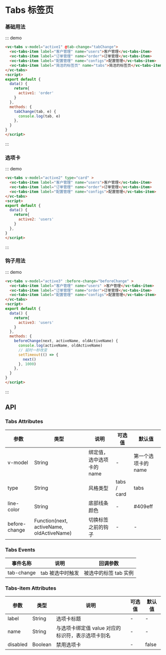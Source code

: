 <script>
export default {
  data() {
    return{
      active1: 'order',
      active2: 'users',
      active3: 'users',
      tabList: [
        {
          name: 'users',
          title: '客户管理'
        },
        {
          name: 'order',
          title: '订单管理'
        },
        {
          name: 'configs',
          title: '配置管理'
        }
      ]
    }
  },
  created () {
  },
  watch: {
    active1 (val) {
    }
  },
  methods: {
    tabChange(tab, e) {
      console.log(tab, e)
    },
    beforeChange(next, activeName, oldActiveName) {
      console.log(activeName, oldActiveName)
      // 延时一秒改变
      setTimeout(() => {
        next()
      }, 1000)
    },
  }
}
</script>

# Tabs 标签页


### 基础用法
::: demo
``` html
<vc-tabs v-model="active1" @tab-change="tabChange">
  <vc-tabs-item label="客户管理" name="users">客户管理</vc-tabs-item>
  <vc-tabs-item label="订单管理" name="order">订单管理</vc-tabs-item>
  <vc-tabs-item label="配置管理" name="configs">配置管理</vc-tabs-item>
  <vc-tabs-item label="简洁的标签页" name="tabs">简洁的标签页</vc-tabs-item>
</vc-tabs>
<script>
export default {
  data() {
    return{
      active1: 'order'
    }
  },
  methods: {
    tabChange(tab, e) {
      console.log(tab, e)
    },
  }
}
</script>
```
:::

### 选项卡
::: demo
``` html
<vc-tabs v-model="active2" type="card" >
  <vc-tabs-item label="客户管理" name="users">客户管理</vc-tabs-item>
  <vc-tabs-item label="订单管理" name="order">订单管理</vc-tabs-item>
  <vc-tabs-item label="配置管理" name="configs">配置管理</vc-tabs-item>
</vc-tabs>
<script>
export default {
  data() {
    return{
      active2: 'users'
    }
  },
}
</script>
```
:::

### 钩子用法
::: demo
``` html
<vc-tabs v-model="active3" :before-change="beforeChange" >
  <vc-tabs-item label="客户管理" name="users" >客户管理</vc-tabs-item>
  <vc-tabs-item label="订单管理" name="order">订单管理</vc-tabs-item>
  <vc-tabs-item label="配置管理" name="configs">配置管理</vc-tabs-item>
</vc-tabs>
<script>
export default {
  data() {
    return{
      active3: 'users'
    }
  },
  methods: {
    beforeChange(next, activeName, oldActiveName) {
      console.log(activeName, oldActiveName)
      // 延时一秒改变
      setTimeout(() => {
        next()
      }, 1000)
    },
  }
}
</script>

```
:::

## API
### Tabs Attributes
|参数|类型|说明|可选值|默认值|
|-|-|-|-|-|
| v-model | String | 绑定值，选中选项卡的 name | - | 第一个选项卡的 name |
| type | String | 风格类型 | tabs / card | tabs|
|line-color | String | 底部线条颜色 | - | #409eff|
|before-change|Function(next, activeName, oldActiveName)| 切换标签之前的钩子|-|-|

### Tabs Events
|事件名称 | 说明 | 回调参数|
|-|-|-
|tab-change | tab 被选中时触发 | 被选中的标签 tab 实例

### Tabs-item Attributes
|参数|类型|说明|可选值|默认值|
|-|-|-|-|-|
|label | String | 选项卡标题 | - |-|
|name | String | 与选项卡绑定值 value 对应的标识符，表示选项卡别名 | - | -|
|disabled | Boolean | 禁用选项卡 | - | false|